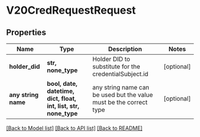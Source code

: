 # V20CredRequestRequest


## Properties
Name | Type | Description | Notes
------------ | ------------- | ------------- | -------------
**holder_did** | **str, none_type** | Holder DID to substitute for the credentialSubject.id | [optional] 
**any string name** | **bool, date, datetime, dict, float, int, list, str, none_type** | any string name can be used but the value must be the correct type | [optional]

[[Back to Model list]](../README.md#documentation-for-models) [[Back to API list]](../README.md#documentation-for-api-endpoints) [[Back to README]](../README.md)


